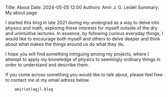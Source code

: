 Title: About
Date: 2024-05-05 12:00
Authors: Amir J. G. Leidel
Summary: My about page

I started this blog in late 2021 during my undergrad as a way to delve into physics and math, exploring
these interests for myself outside of the dry and unintuitive lectures. In essence, by following curious
everyday things, I would like to encourage both myself and others to delve deeper and think about what
makes the things around us do what they do.

I hope you will find something intriguing among my projects, where I attempt to apply my knowledge of
physics to seemingly ordinary things in order to understand and describe them.

If you come across something you would like to talk about, please feel free to contact me at my email
adress below.

```
	amir(at)agjl.blog
```